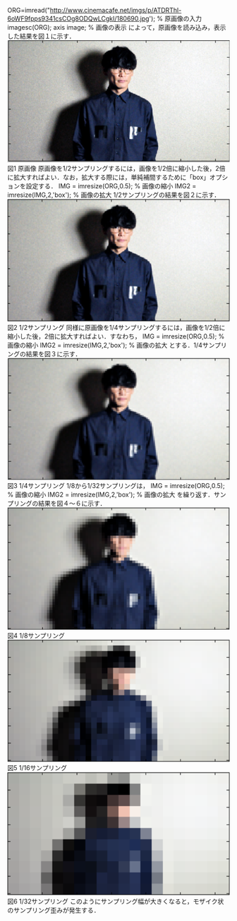  
ORG=imread("http://www.cinemacafe.net/imgs/p/ATDRThl-6oWF9fpps9341csCOg8ODQwLCgkI/180690.jpg'); % 原画像の入力
imagesc(ORG); axis image; % 画像の表示
によって，原画像を読み込み，表示した結果を図１に示す．
![原画像](https://github.com/reontakado/kadai1.m/blob/master/1.PNG)
図1 原画像
原画像を1/2サンプリングするには，画像を1/2倍に縮小した後，2倍に拡大すればよい．なお，拡大する際には，単純補間するために「box」オプションを設定する．
IMG = imresize(ORG,0.5); % 画像の縮小
IMG2 = imresize(IMG,2,'box'); % 画像の拡大
1/2サンプリングの結果を図２に示す．
 ![原画像](https://github.com/reontakado/kadai1.m/blob/master/2.PNG)
図2 1/2サンプリング
同様に原画像を1/4サンプリングするには，画像を1/2倍に縮小した後，2倍に拡大すればよい．すなわち，
IMG = imresize(ORG,0.5); % 画像の縮小
IMG2 = imresize(IMG,2,'box'); % 画像の拡大
とする．1/4サンプリングの結果を図３に示す．
  ![原画像](https://github.com/reontakado/kadai1.m/blob/master/3.PNG)
図3 1/4サンプリング
1/8から1/32サンプリングは，
IMG = imresize(ORG,0.5); % 画像の縮小
IMG2 = imresize(IMG,2,'box'); % 画像の拡大
を繰り返す．サンプリングの結果を図４～６に示す．
 ![原画像](https://github.com/reontakado/kadai1.m/blob/master/4.PNG)
図4 1/8サンプリング
 ![原画像](https://github.com/reontakado/kadai1.m/blob/master/5.PNG)
図5 1/16サンプリング
 ![原画像](https://github.com/reontakado/kadai1.m/blob/master/6.PNG)
図6 1/32サンプリング
このようにサンプリング幅が大きくなると，モザイク状のサンプリング歪みが発生する．

